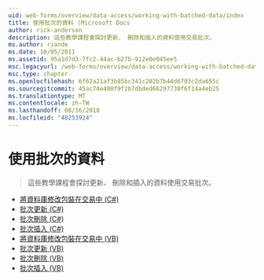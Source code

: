 ```yaml
---
uid: web-forms/overview/data-access/working-with-batched-data/index
title: 使用批次的資料 |Microsoft Docs
author: rick-anderson
description: 這些教學課程會探討更新、 刪除和插入的資料使用交易批次。
ms.author: riande
ms.date: 10/05/2011
ms.assetid: 95a1d7d3-7fc2-44ac-b27b-912e0e045ee5
msc.legacyurl: /web-forms/overview/data-access/working-with-batched-data
msc.type: chapter
ms.openlocfilehash: 6f62a21af3b85bc341c202b7b44d6703c2da655c
ms.sourcegitcommit: 45ac74e400f9f2b7dbded66297730f6f14a4eb25
ms.translationtype: MT
ms.contentlocale: zh-TW
ms.lasthandoff: 08/16/2018
ms.locfileid: "48253924"
---
```

<a name="working-with-batched-data"></a>使用批次的資料
====================
> 這些教學課程會探討更新、 刪除和插入的資料使用交易批次。


- [將資料庫修改包裝在交易中 (C#)](wrapping-database-modifications-within-a-transaction-cs.md)
- [批次更新 (C#)](batch-updating-cs.md)
- [批次刪除 (C#)](batch-deleting-cs.md)
- [批次插入 (C#)](batch-inserting-cs.md)
- [將資料庫修改包裝在交易中 (VB)](wrapping-database-modifications-within-a-transaction-vb.md)
- [批次更新 (VB)](batch-updating-vb.md)
- [批次刪除 (VB)](batch-deleting-vb.md)
- [批次插入 (VB)](batch-inserting-vb.md)
